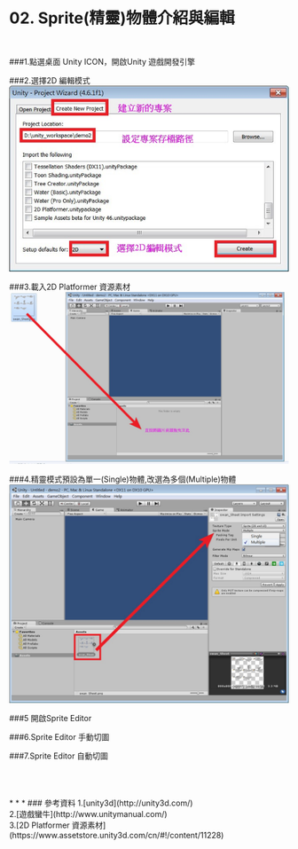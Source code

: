 # 02.  Sprite(精靈)物體介紹與編輯
</br>

###1.點選桌面 Unity ICON，開啟Unity 遊戲開發引擎

###2.選擇2D 編輯模式
![](https://raw.githubusercontent.com/tw-hkt/Unity/master/img/000004.jpg)

###3.載入2D Platformer 資源素材
![](https://raw.githubusercontent.com/tw-hkt/Unity/master/img/000005.jpg)

###4.精靈模式預設為單一(Single)物體,改選為多個(Multiple)物體
![](https://raw.githubusercontent.com/tw-hkt/Unity/master/img/000006.jpg)

###5 開啟Sprite Editor

###6.Sprite Editor 手動切圖

###7.Sprite Editor 自動切圖

</br>
</br>
</br>
* * *
### 參考資料
1.[unity3d](http://unity3d.com/)
<br>
2.[遊戲蠻牛](http://www.unitymanual.com/)
<br>
3.[2D Platformer 資源素材](https://www.assetstore.unity3d.com/cn/#!/content/11228)